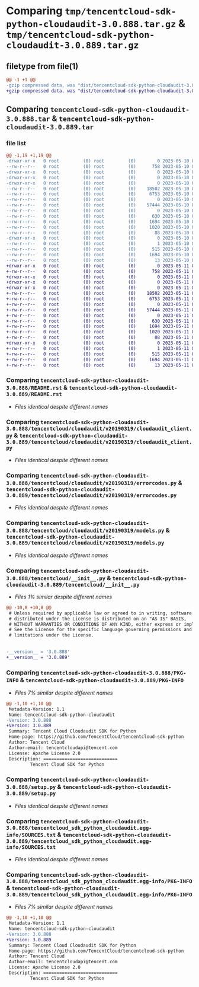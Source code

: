 # Comparing `tmp/tencentcloud-sdk-python-cloudaudit-3.0.888.tar.gz` & `tmp/tencentcloud-sdk-python-cloudaudit-3.0.889.tar.gz`

## filetype from file(1)

```diff
@@ -1 +1 @@
-gzip compressed data, was "dist/tencentcloud-sdk-python-cloudaudit-3.0.888.tar", last modified: Wed May 10 02:01:24 2023, max compression
+gzip compressed data, was "dist/tencentcloud-sdk-python-cloudaudit-3.0.889.tar", last modified: Thu May 11 02:29:05 2023, max compression
```

## Comparing `tencentcloud-sdk-python-cloudaudit-3.0.888.tar` & `tencentcloud-sdk-python-cloudaudit-3.0.889.tar`

### file list

```diff
@@ -1,19 +1,19 @@
-drwxr-xr-x   0 root         (0) root         (0)        0 2023-05-10 02:01:24.000000 tencentcloud-sdk-python-cloudaudit-3.0.888/
--rw-r--r--   0 root         (0) root         (0)      758 2023-05-10 02:01:24.000000 tencentcloud-sdk-python-cloudaudit-3.0.888/README.rst
-drwxr-xr-x   0 root         (0) root         (0)        0 2023-05-10 02:01:24.000000 tencentcloud-sdk-python-cloudaudit-3.0.888/tencentcloud/
-drwxr-xr-x   0 root         (0) root         (0)        0 2023-05-10 02:01:24.000000 tencentcloud-sdk-python-cloudaudit-3.0.888/tencentcloud/cloudaudit/
-drwxr-xr-x   0 root         (0) root         (0)        0 2023-05-10 02:01:24.000000 tencentcloud-sdk-python-cloudaudit-3.0.888/tencentcloud/cloudaudit/v20190319/
--rw-r--r--   0 root         (0) root         (0)    18502 2023-05-10 02:01:24.000000 tencentcloud-sdk-python-cloudaudit-3.0.888/tencentcloud/cloudaudit/v20190319/cloudaudit_client.py
--rw-r--r--   0 root         (0) root         (0)     6753 2023-05-10 02:01:24.000000 tencentcloud-sdk-python-cloudaudit-3.0.888/tencentcloud/cloudaudit/v20190319/errorcodes.py
--rw-r--r--   0 root         (0) root         (0)        0 2023-05-10 02:01:24.000000 tencentcloud-sdk-python-cloudaudit-3.0.888/tencentcloud/cloudaudit/v20190319/__init__.py
--rw-r--r--   0 root         (0) root         (0)    57444 2023-05-10 02:01:24.000000 tencentcloud-sdk-python-cloudaudit-3.0.888/tencentcloud/cloudaudit/v20190319/models.py
--rw-r--r--   0 root         (0) root         (0)        0 2023-05-10 02:01:24.000000 tencentcloud-sdk-python-cloudaudit-3.0.888/tencentcloud/cloudaudit/__init__.py
--rw-r--r--   0 root         (0) root         (0)      630 2023-05-10 02:01:24.000000 tencentcloud-sdk-python-cloudaudit-3.0.888/tencentcloud/__init__.py
--rw-r--r--   0 root         (0) root         (0)     1694 2023-05-10 02:01:24.000000 tencentcloud-sdk-python-cloudaudit-3.0.888/PKG-INFO
--rw-r--r--   0 root         (0) root         (0)     1020 2023-05-10 02:01:24.000000 tencentcloud-sdk-python-cloudaudit-3.0.888/setup.py
--rw-r--r--   0 root         (0) root         (0)       88 2023-05-10 02:01:24.000000 tencentcloud-sdk-python-cloudaudit-3.0.888/setup.cfg
-drwxr-xr-x   0 root         (0) root         (0)        0 2023-05-10 02:01:24.000000 tencentcloud-sdk-python-cloudaudit-3.0.888/tencentcloud_sdk_python_cloudaudit.egg-info/
--rw-r--r--   0 root         (0) root         (0)        1 2023-05-10 02:01:24.000000 tencentcloud-sdk-python-cloudaudit-3.0.888/tencentcloud_sdk_python_cloudaudit.egg-info/dependency_links.txt
--rw-r--r--   0 root         (0) root         (0)      515 2023-05-10 02:01:24.000000 tencentcloud-sdk-python-cloudaudit-3.0.888/tencentcloud_sdk_python_cloudaudit.egg-info/SOURCES.txt
--rw-r--r--   0 root         (0) root         (0)     1694 2023-05-10 02:01:24.000000 tencentcloud-sdk-python-cloudaudit-3.0.888/tencentcloud_sdk_python_cloudaudit.egg-info/PKG-INFO
--rw-r--r--   0 root         (0) root         (0)       13 2023-05-10 02:01:24.000000 tencentcloud-sdk-python-cloudaudit-3.0.888/tencentcloud_sdk_python_cloudaudit.egg-info/top_level.txt
+drwxr-xr-x   0 root         (0) root         (0)        0 2023-05-11 02:29:05.000000 tencentcloud-sdk-python-cloudaudit-3.0.889/
+-rw-r--r--   0 root         (0) root         (0)      758 2023-05-11 02:29:05.000000 tencentcloud-sdk-python-cloudaudit-3.0.889/README.rst
+drwxr-xr-x   0 root         (0) root         (0)        0 2023-05-11 02:29:05.000000 tencentcloud-sdk-python-cloudaudit-3.0.889/tencentcloud/
+drwxr-xr-x   0 root         (0) root         (0)        0 2023-05-11 02:29:05.000000 tencentcloud-sdk-python-cloudaudit-3.0.889/tencentcloud/cloudaudit/
+drwxr-xr-x   0 root         (0) root         (0)        0 2023-05-11 02:29:05.000000 tencentcloud-sdk-python-cloudaudit-3.0.889/tencentcloud/cloudaudit/v20190319/
+-rw-r--r--   0 root         (0) root         (0)    18502 2023-05-11 02:29:05.000000 tencentcloud-sdk-python-cloudaudit-3.0.889/tencentcloud/cloudaudit/v20190319/cloudaudit_client.py
+-rw-r--r--   0 root         (0) root         (0)     6753 2023-05-11 02:29:05.000000 tencentcloud-sdk-python-cloudaudit-3.0.889/tencentcloud/cloudaudit/v20190319/errorcodes.py
+-rw-r--r--   0 root         (0) root         (0)        0 2023-05-11 02:29:05.000000 tencentcloud-sdk-python-cloudaudit-3.0.889/tencentcloud/cloudaudit/v20190319/__init__.py
+-rw-r--r--   0 root         (0) root         (0)    57444 2023-05-11 02:29:05.000000 tencentcloud-sdk-python-cloudaudit-3.0.889/tencentcloud/cloudaudit/v20190319/models.py
+-rw-r--r--   0 root         (0) root         (0)        0 2023-05-11 02:29:05.000000 tencentcloud-sdk-python-cloudaudit-3.0.889/tencentcloud/cloudaudit/__init__.py
+-rw-r--r--   0 root         (0) root         (0)      630 2023-05-11 02:29:05.000000 tencentcloud-sdk-python-cloudaudit-3.0.889/tencentcloud/__init__.py
+-rw-r--r--   0 root         (0) root         (0)     1694 2023-05-11 02:29:05.000000 tencentcloud-sdk-python-cloudaudit-3.0.889/PKG-INFO
+-rw-r--r--   0 root         (0) root         (0)     1020 2023-05-11 02:29:05.000000 tencentcloud-sdk-python-cloudaudit-3.0.889/setup.py
+-rw-r--r--   0 root         (0) root         (0)       88 2023-05-11 02:29:05.000000 tencentcloud-sdk-python-cloudaudit-3.0.889/setup.cfg
+drwxr-xr-x   0 root         (0) root         (0)        0 2023-05-11 02:29:05.000000 tencentcloud-sdk-python-cloudaudit-3.0.889/tencentcloud_sdk_python_cloudaudit.egg-info/
+-rw-r--r--   0 root         (0) root         (0)        1 2023-05-11 02:29:05.000000 tencentcloud-sdk-python-cloudaudit-3.0.889/tencentcloud_sdk_python_cloudaudit.egg-info/dependency_links.txt
+-rw-r--r--   0 root         (0) root         (0)      515 2023-05-11 02:29:05.000000 tencentcloud-sdk-python-cloudaudit-3.0.889/tencentcloud_sdk_python_cloudaudit.egg-info/SOURCES.txt
+-rw-r--r--   0 root         (0) root         (0)     1694 2023-05-11 02:29:05.000000 tencentcloud-sdk-python-cloudaudit-3.0.889/tencentcloud_sdk_python_cloudaudit.egg-info/PKG-INFO
+-rw-r--r--   0 root         (0) root         (0)       13 2023-05-11 02:29:05.000000 tencentcloud-sdk-python-cloudaudit-3.0.889/tencentcloud_sdk_python_cloudaudit.egg-info/top_level.txt
```

### Comparing `tencentcloud-sdk-python-cloudaudit-3.0.888/README.rst` & `tencentcloud-sdk-python-cloudaudit-3.0.889/README.rst`

 * *Files identical despite different names*

### Comparing `tencentcloud-sdk-python-cloudaudit-3.0.888/tencentcloud/cloudaudit/v20190319/cloudaudit_client.py` & `tencentcloud-sdk-python-cloudaudit-3.0.889/tencentcloud/cloudaudit/v20190319/cloudaudit_client.py`

 * *Files identical despite different names*

### Comparing `tencentcloud-sdk-python-cloudaudit-3.0.888/tencentcloud/cloudaudit/v20190319/errorcodes.py` & `tencentcloud-sdk-python-cloudaudit-3.0.889/tencentcloud/cloudaudit/v20190319/errorcodes.py`

 * *Files identical despite different names*

### Comparing `tencentcloud-sdk-python-cloudaudit-3.0.888/tencentcloud/cloudaudit/v20190319/models.py` & `tencentcloud-sdk-python-cloudaudit-3.0.889/tencentcloud/cloudaudit/v20190319/models.py`

 * *Files identical despite different names*

### Comparing `tencentcloud-sdk-python-cloudaudit-3.0.888/tencentcloud/__init__.py` & `tencentcloud-sdk-python-cloudaudit-3.0.889/tencentcloud/__init__.py`

 * *Files 1% similar despite different names*

```diff
@@ -10,8 +10,8 @@
 # Unless required by applicable law or agreed to in writing, software
 # distributed under the License is distributed on an "AS IS" BASIS,
 # WITHOUT WARRANTIES OR CONDITIONS OF ANY KIND, either express or implied.
 # See the License for the specific language governing permissions and
 # limitations under the License.
 
 
-__version__ = '3.0.888'
+__version__ = '3.0.889'
```

### Comparing `tencentcloud-sdk-python-cloudaudit-3.0.888/PKG-INFO` & `tencentcloud-sdk-python-cloudaudit-3.0.889/PKG-INFO`

 * *Files 7% similar despite different names*

```diff
@@ -1,10 +1,10 @@
 Metadata-Version: 1.1
 Name: tencentcloud-sdk-python-cloudaudit
-Version: 3.0.888
+Version: 3.0.889
 Summary: Tencent Cloud Cloudaudit SDK for Python
 Home-page: https://github.com/TencentCloud/tencentcloud-sdk-python
 Author: Tencent Cloud
 Author-email: tencentcloudapi@tencent.com
 License: Apache License 2.0
 Description: ============================
         Tencent Cloud SDK for Python
```

### Comparing `tencentcloud-sdk-python-cloudaudit-3.0.888/setup.py` & `tencentcloud-sdk-python-cloudaudit-3.0.889/setup.py`

 * *Files identical despite different names*

### Comparing `tencentcloud-sdk-python-cloudaudit-3.0.888/tencentcloud_sdk_python_cloudaudit.egg-info/SOURCES.txt` & `tencentcloud-sdk-python-cloudaudit-3.0.889/tencentcloud_sdk_python_cloudaudit.egg-info/SOURCES.txt`

 * *Files identical despite different names*

### Comparing `tencentcloud-sdk-python-cloudaudit-3.0.888/tencentcloud_sdk_python_cloudaudit.egg-info/PKG-INFO` & `tencentcloud-sdk-python-cloudaudit-3.0.889/tencentcloud_sdk_python_cloudaudit.egg-info/PKG-INFO`

 * *Files 7% similar despite different names*

```diff
@@ -1,10 +1,10 @@
 Metadata-Version: 1.1
 Name: tencentcloud-sdk-python-cloudaudit
-Version: 3.0.888
+Version: 3.0.889
 Summary: Tencent Cloud Cloudaudit SDK for Python
 Home-page: https://github.com/TencentCloud/tencentcloud-sdk-python
 Author: Tencent Cloud
 Author-email: tencentcloudapi@tencent.com
 License: Apache License 2.0
 Description: ============================
         Tencent Cloud SDK for Python
```

